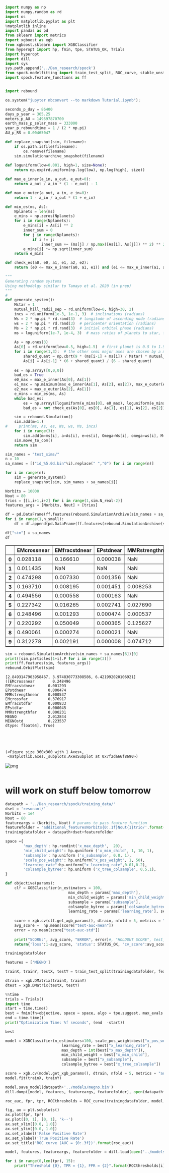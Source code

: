 

```python
import numpy as np
import numpy.random as rd
import os
import matplotlib.pyplot as plt
%matplotlib inline
import pandas as pd
from sklearn import metrics
import xgboost as xgb
from xgboost.sklearn import XGBClassifier
from hyperopt import hp, fmin, tpe, STATUS_OK, Trials
import hyperopt
import dill
import sys
sys.path.append('../Dan_research/spock')
from spock.modelfitting import train_test_split, ROC_curve, stable_unstable_hist, calibration_plot, unstable_error_fraction
import spock.feature_functions as ff


import rebound
```


```python
os.system("jupyter nbconvert --to markdown Tutorial.ipynb");
```


```python
seconds_p_day = 86400
days_p_year = 365.25
meters_p_AU = 149597870700
earth_mass_p_solar_mass = 333000
year_p_reboundtime = 1 / (2 * np.pi)
AU_p_RS = 0.00465047

def replace_snapshot(sim, filename):
    if os.path.isfile(filename):
        os.remove(filename)
    sim.simulationarchive_snapshot(filename)
    
def loguniform(low=0.001, high=1, size=None):
    return np.exp(rd.uniform(np.log(low), np.log(high), size))

def max_e_inner(a_in, a_out, e_out=0):
    return a_out / a_in * (1 - e_out) - 1

def max_e_outer(a_out, a_in, e_in=0):
    return 1 - a_in / a_out * (1 + e_in)

def min_es(ms, As):
    Nplanets = len(ms)
    e_mins = np.zeros(Nplanets)
    for i in range(Nplanets):
        e_mins[i] = As[i] ** 2
        inner_sum = 0
        for j in range(Nplanets):
            if i != j:
                inner_sum += (ms[j] / np.max([As[i], As[j]]) ** 2) ** 2
        e_mins[i] *= np.sqrt(inner_sum)
    return e_mins

def check_es(a0, e0, a1, e1, a2, e2):
    return (e0 <= max_e_inner(a0, a1, e1)) and (e1 <= max_e_inner(a1, a2, e2)) and (e1 <= max_e_outer(a1, a0, e0)) and (e2 <= max_e_outer(a2, a1, e1))

"""
Generating random systems
Using methodolgy similar to Tamayo et al. 2020 (in prep)
"""
# 
def generate_system():
    Mstar = 1
    mutual_hill_radii_sep = rd.uniform(low=0, high=30, 2)
    incs = rd.uniform(1e-3, 1e-1, 3)  # inclinations (radians)
    Ws = 2 * np.pi * rd.rand(3)  # longitude of ascending node (radians)
    ws = 2 * np.pi * rd.rand(3)  # pericenter orientation (radians)
    Ms = 2 * np.pi * rd.rand(3)  # initial orbital phase (radians)
    ms = loguniform(1e-7, 1e-4, 3)  # mass ratios of planets to star, from ~1/3 Mars to ~2x Neptune 
    
    As = np.ones(3)
    As[0] = rd.uniform(low=0.5, high=1.5)  # first planet is 0.5 to 1.5 AU from central star
    for i in range(1,3):  # the other semi major axes are chosen by a mutual radii separation of 0-30
        shared_quant = np.cbrt(9 * (ms[i-1] + ms[i]) / Mstar) * mutual_hill_radii_sep[i-1]
        As[i] = As[i-1] * (6 + shared_quant) / (6 - shared_quant)
        
    es = np.array([0,0,0])
    bad_es = True
    e0_max = max_e_inner(As[0], As[1])
    e1_max = np.minimum(max_e_inner(As[1], As[2], es[2]), max_e_outer(As[1], As[0]))  # ~0.15
    e2_max = max_e_outer(As[2], As[1])
    e_mins = min_es(ms, As)
    while bad_es:
        es = np.array([loguniform(e_mins[0], e0_max), loguniform(e_mins[1], e1_max), loguniform(e_mins[2], e2_max)])
        bad_es = not check_es(As[0], es[0], As[1], es[1], As[2], es[2])

    sim = rebound.Simulation()
    sim.add(m=1.)
#     print(ms, As, es, Ws, ws, Ms, incs)
    for i in range(3):
        sim.add(m=ms[i], a=As[i], e=es[i], Omega=Ws[i], omega=ws[i], M=Ms[i], inc=incs[i])
    sim.move_to_com()
    return sim
```


```python
sim_names = "test_sims/"
n = 10
sa_names = [("id_%5.0d.bin"%i).replace(" ","0") for i in range(n)]

for i in range(n):
    sim = generate_system()
    replace_snapshot(sim, sim_names + sa_names[i])
```


```python
Norbits = 10000
Nout = 80
trios = [[i,i+1,i+2] for i in range(1,sim.N_real-2)]
features_args = [Norbits, Nout] + [trios]

df = pd.DataFrame(ff.features(rebound.SimulationArchive(sim_names + sa_names[0])[0], features_args)[0])
for i in range(1,n_small):
    df = df.append(pd.DataFrame(ff.features(rebound.SimulationArchive(sim_names + sa_names[i])[0], features_args)[0]), ignore_index=True)

df["sim"] = sa_names
df
```




<div>
<style scoped>
    .dataframe tbody tr th:only-of-type {
        vertical-align: middle;
    }

    .dataframe tbody tr th {
        vertical-align: top;
    }

    .dataframe thead th {
        text-align: right;
    }
</style>
<table border="1" class="dataframe">
  <thead>
    <tr style="text-align: right;">
      <th></th>
      <th>EMcrossnear</th>
      <th>EMfracstdnear</th>
      <th>EPstdnear</th>
      <th>MMRstrengthnear</th>
      <th>EMcrossfar</th>
      <th>EMfracstdfar</th>
      <th>EPstdfar</th>
      <th>MMRstrengthfar</th>
      <th>MEGNO</th>
      <th>MEGNOstd</th>
      <th>sim</th>
    </tr>
  </thead>
  <tbody>
    <tr>
      <th>0</th>
      <td>0.028118</td>
      <td>0.166610</td>
      <td>0.000038</td>
      <td>NaN</td>
      <td>0.846856</td>
      <td>0.000077</td>
      <td>0.000022</td>
      <td>NaN</td>
      <td>70.982251</td>
      <td>23.754885</td>
      <td>id_00000.bin</td>
    </tr>
    <tr>
      <th>1</th>
      <td>0.011435</td>
      <td>NaN</td>
      <td>NaN</td>
      <td>NaN</td>
      <td>0.110439</td>
      <td>NaN</td>
      <td>NaN</td>
      <td>NaN</td>
      <td>NaN</td>
      <td>NaN</td>
      <td>id_00001.bin</td>
    </tr>
    <tr>
      <th>2</th>
      <td>0.474298</td>
      <td>0.007330</td>
      <td>0.001356</td>
      <td>NaN</td>
      <td>0.777283</td>
      <td>0.000193</td>
      <td>0.000125</td>
      <td>NaN</td>
      <td>2.048657</td>
      <td>0.227476</td>
      <td>id_00002.bin</td>
    </tr>
    <tr>
      <th>3</th>
      <td>0.163710</td>
      <td>0.008195</td>
      <td>0.001451</td>
      <td>0.008253</td>
      <td>0.203941</td>
      <td>0.000624</td>
      <td>0.000034</td>
      <td>0.020223</td>
      <td>2.031106</td>
      <td>0.225543</td>
      <td>id_00003.bin</td>
    </tr>
    <tr>
      <th>4</th>
      <td>0.494556</td>
      <td>0.000558</td>
      <td>0.000163</td>
      <td>NaN</td>
      <td>0.537827</td>
      <td>0.000508</td>
      <td>0.000097</td>
      <td>0.006829</td>
      <td>2.031509</td>
      <td>0.225664</td>
      <td>id_00004.bin</td>
    </tr>
    <tr>
      <th>5</th>
      <td>0.227342</td>
      <td>0.016265</td>
      <td>0.002741</td>
      <td>0.027690</td>
      <td>0.419067</td>
      <td>0.048081</td>
      <td>0.004899</td>
      <td>0.010698</td>
      <td>139.569970</td>
      <td>40.551850</td>
      <td>id_00005.bin</td>
    </tr>
    <tr>
      <th>6</th>
      <td>0.248496</td>
      <td>0.001293</td>
      <td>0.000474</td>
      <td>0.000537</td>
      <td>0.376917</td>
      <td>0.000833</td>
      <td>0.000045</td>
      <td>0.000231</td>
      <td>2.012844</td>
      <td>0.223537</td>
      <td>id_00006.bin</td>
    </tr>
    <tr>
      <th>7</th>
      <td>0.220292</td>
      <td>0.050049</td>
      <td>0.000365</td>
      <td>0.125627</td>
      <td>1.064082</td>
      <td>0.037364</td>
      <td>0.004581</td>
      <td>0.128535</td>
      <td>22.362868</td>
      <td>6.920978</td>
      <td>id_00007.bin</td>
    </tr>
    <tr>
      <th>8</th>
      <td>0.490061</td>
      <td>0.000274</td>
      <td>0.000021</td>
      <td>NaN</td>
      <td>0.602438</td>
      <td>0.000282</td>
      <td>0.000014</td>
      <td>0.016440</td>
      <td>2.095067</td>
      <td>0.232734</td>
      <td>id_00008.bin</td>
    </tr>
    <tr>
      <th>9</th>
      <td>0.312278</td>
      <td>0.002191</td>
      <td>0.000008</td>
      <td>0.074712</td>
      <td>0.490182</td>
      <td>0.001205</td>
      <td>0.000048</td>
      <td>NaN</td>
      <td>2.165331</td>
      <td>0.240415</td>
      <td>id_00009.bin</td>
    </tr>
  </tbody>
</table>
</div>




```python
sim = rebound.SimulationArchive(sim_names + sa_names[6])[0]
print([sim.particles[1+i].P for i in range(3)])
print(ff.features(sim, features_args))
rebound.OrbitPlot(sim)
```

    [2.8493147903958467, 3.974830773308586, 6.421992020106921]
    ([EMcrossnear        0.248496
    EMfracstdnear      0.001293
    EPstdnear          0.000474
    MMRstrengthnear    0.000537
    EMcrossfar         0.376917
    EMfracstdfar       0.000833
    EPstdfar           0.000045
    MMRstrengthfar     0.000231
    MEGNO              2.012844
    MEGNOstd           0.223537
    dtype: float64], True)





    (<Figure size 360x360 with 1 Axes>,
     <matplotlib.axes._subplots.AxesSubplot at 0x7f2da66f8690>)




![png](Tutorial_files/Tutorial_5_2.png)



```python

```

# will work on stuff below tomorrow


```python
datapath = '../Dan_research/spock/training_data/'
dset = 'resonant/'
Norbits = 1e4
Nout = 80
featureargs = (Norbits, Nout) # params to pass feature function
featurefolder = 'additional_featuresNorbits{0:.1f}Nout{1}trio/'.format(Norbits, Nout)
trainingdatafolder = datapath+dset+featurefolder
```


```python
space ={
        'max_depth': hp.randint('x_max_depth',  20),
        'min_child_weight': hp.quniform ('x_min_child', 1, 10, 1),
        'subsample': hp.uniform ('x_subsample', 0.8, 1),
        'scale_pos_weight': hp.uniform("x_pos_weight", 1, 50),
        "learning_rate":hp.uniform("x_learning_rate",0.01,0.2),
        'colsample_bytree': hp.uniform ('x_tree_colsample', 0.5,1),
}

def objective(params):
    clf = XGBClassifier(n_estimators = 100,
                            max_depth = params['max_depth'], 
                            min_child_weight = params['min_child_weight'],
                            subsample = params['subsample'],
                            colsample_bytree = params['colsample_bytree'],
                            learning_rate = params['learning_rate'], seed = 0)
    
    score = xgb.cv(clf.get_xgb_params(), dtrain, nfold = 5, metrics = "auc", early_stopping_rounds=10)
    avg_score =  np.mean(score["test-auc-mean"])
    error = np.mean(score["test-auc-std"])
    
    print("SCORE:", avg_score, "ERROR", error)#, "HOLDOUT SCORE", test_score)
    return{'loss':1-avg_score, 'status': STATUS_OK, "cv_score":avg_score , "cv_error":error}
```


```python
trainingdatafolder
```


```python
features = ['MEGNO']

trainX, trainY, testX, testY = train_test_split(trainingdatafolder, features, filter=False)

dtrain = xgb.DMatrix(trainX, trainY)
dtest = xgb.DMatrix(testX, testY)
```


```python
%%time
trials = Trials()
import time
start = time.time()
best = fmin(fn=objective, space = space, algo = tpe.suggest, max_evals = 50, trials = trials, rstate=np.random.RandomState(seed=0))
end = time.time()
print("Optimization Time: %f seconds", (end  -start))
```


```python
best
```


```python
model = XGBClassifier(n_estimators=100, scale_pos_weight=best["x_pos_weight"],
                         learning_rate = best["x_learning_rate"], 
                         max_depth = int(best["x_max_depth"]), 
                         min_child_weight = best["x_min_child"],
                         subsample = best["x_subsample"], 
                         colsample_bytree = best["x_tree_colsample"])

score = xgb.cv(model.get_xgb_params(), dtrain, nfold = 5, metrics = "auc", verbose_eval=True, num_boost_round=10)
model.fit(trainX, trainY)
```


```python
model.save_model(datapath+'../models/megno.bin')
dill.dump([model, features, featureargs, featurefolder], open(datapath+"../models/megno.pkl", "wb"))
```


```python
roc_auc, fpr, tpr, ROCthresholds = ROC_curve(trainingdatafolder, model, features)

fig, ax = plt.subplots()
ax.plot(fpr, tpr)
ax.plot([0, 1], [0, 1], 'k--')
ax.set_xlim([0.0, 1.0])
ax.set_ylim([0.0, 1.0])
ax.set_xlabel('False Positive Rate')
ax.set_ylabel('True Positive Rate')
ax.set_title('ROC curve (AUC = {0:.3f})'.format(roc_auc))
```


```python
model, features, featureargs, featurefolder = dill.load(open('../models/megno.pkl', 'rb'))
```


```python
for i in range(0,len(tpr), 15):
    print("Threshold {0}, TPR = {1}, FPR = {2}".format(ROCthresholds[i], tpr[i], fpr[i]))
```
